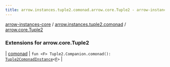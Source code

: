 ```yaml
---
title: arrow.instances.tuple2.comonad.arrow.core.Tuple2 - arrow-instances-core
---
```


[arrow-instances-core](../../index.html) / [arrow.instances.tuple2.comonad](../index.html) / [arrow.core.Tuple2](./index.html)

### Extensions for arrow.core.Tuple2

| [comonad](comonad.html) | `fun <F> Tuple2.Companion.comonad(): `[`Tuple2ComonadInstance`](../../arrow.instances/-tuple2-comonad-instance/index.html)`<`[`F`](comonad.html#F)`>` |

